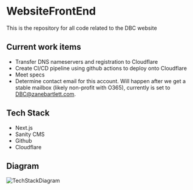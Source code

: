 # WebsiteFrontEnd

This is the repository for all code related to the DBC website

## Current work items

- Transfer DNS nameservers and registration to Cloudflare
- Create CI/CD pipeline using github actions to deploy onto Cloudflare
- Meet specs
- Determine contact email for this account. Will happen after we get a stable mailbox (likely non-profit with O365), currently is set to DBC@zanebartlett.com.

## Tech Stack

- Next.js
- Sanity CMS
- Github
- Cloudflare

## Diagram

![TechStackDiagram](https://github.com/DallasBicycleCoalition/WebsiteFrontEnd/assets/85081861/f0e3e4e8-0292-4808-b43e-124771989f63)
